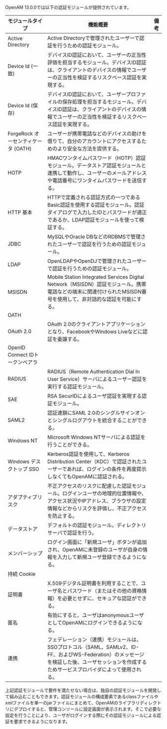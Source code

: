 OpenAM 13.0.0では以下の認証モジュールが提供されています。

|モジュールタイプ|機能概要|備考|
|---|---|---|
|Active Directory|Active Directoryで管理されたユーザーで認証を行うための認証モジュール。||
|Device Id (一致)|デバイスID認証において、ユーザーの正当性評価を担当するモジュール。デバイスID認証は、クライアントのデバイスの情報でユーザーの正当性を検証するリスクベース認証を実現する。||
|Device Id (保存)|デバイスID認証において、ユーザープロファイルの保存処理を担当するモジュール。デバイスID認証は、クライアントのデバイスの情報でユーザーの正当性を検証するリスクベース認証を実現する。||
|ForgeRock オーセンティケータ (OATH)|ユーザーが携帯電話などのデバイスの助けを借りて、自分のアカウントにアクセスするためのより安全な方法を提供する。||
|HOTP|HMACワンタイムパスワード（HOTP）認証モジュール。データストア認証モジュールと連携して動作し、ユーザーのメールアドレスや電話番号にワンタイムパスワードを送信する。||
|HTTP 基本|HTTPで定義される認証方式の一つであるBasic認証を使用する認証モジュール。認証ダイアログで入力したIDとパスワードが適正であるか、LDAP認証モジュールを使って検証する。||
|JDBC|MySQLやOracle DBなどのRDBMSで管理されたユーザーで認証を行うための認証モジュール。||
|LDAP|OpenLDAPやOpenDJで管理されたユーザーで認証を行うための認証モジュール。||
|MSISDN|Mobile Station Integrated Services Digital Network（MSISDN）認証モジュール。携帯電話などの端末に関連付けられたMSISDN番号を使用して、非対話的な認証を可能にする。||
|OATH|||
|OAuth 2.0|OAuth 2.0のクライアントアプリケーションとなり、FacebookやWindows Liveなどに認証を委譲する。||
|OpenID Connect IDトークンベアラ|||
|RADIUS|RADIUS（Remote Authentication Dial In User Service）サーバによるユーザー認証を実行する認証モジュール。||
|SAE|RSA SecurIDによるユーザ認証を実現する認証モジュール。||
|SAML2|認証連鎖にSAML 2.0のシングルサインオンとシングルログアウトを統合することができる。||
|Windows NT|Microsoft Windows NTサーバによる認証を行うことができる。||
|Windows デスクトップ SSO|Kerberos認証を使用して、Kerberos Distribution Center（KDC）で認証されたユーザーであれば、ログインの条件を再度提示しなくてもOpenAMに認証される。||
|アダプティブリスク|不正アクセスのリスクに配慮した認証モジュール。ログインユーザの地理的位置情報や、アクセス状況やIPアドレス、ブラウザの設定情報などからリスクを評価し、不正アクセスを防止する。||
|データストア|デフォルトの認証モジュール。ディレクトリサーバで認証を行う。||
|メンバーシップ|ログイン画面に「新規ユーザ」ボタンが追加され、OpenAMに未登録のユーザが自身の情報を入力して新規ユーザ登録できるようになる。||
|持続 Cookie|||
|証明書|X.509デジタル証明書を利用することで、ユーザ名とパスワード（またはその他の資格情報）を必要とせずに、セキュアな認証ができる。||
|匿名|有効にすると、ユーザはanonymousユーザとしてOpenAMにログインできるようになる。||
|連携|フェデレーション（連携）モジュールは、SSOプロトコル（SAML、SAMLv2、ID-FF、およびWS-Federation）のメッセージを検証した後、ユーザセッションを作成するためサービスプロバイダによって使用される。||

上記認証モジュールで要件を満たせない場合は、独自の認証モジュールを開発して組み込むこともできます。認証モジュールの構成要素であるclassファイルやxmlファイルを単一のjarファイルにまとめて、OpenAMのライブラリディレクトリにデプロイすると、管理コンソールに設定画面が表示されます。そこで必要な設定を行うことにより、ユーザがログインする際にその認証モジュールによる認証を要求できるようになります。
